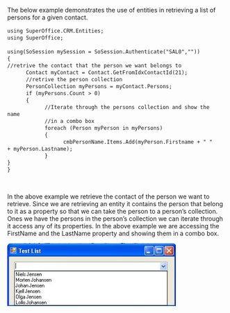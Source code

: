 <properties date="2016-05-11"
SortOrder="7"
/>

The below example demonstrates the use of entities in retrieving a list of persons for a given contact.

```
using SuperOffice.CRM.Entities;
using SuperOffice;
 
using(SoSession mySession = SoSession.Authenticate("SAL0",""))
{
//retrive the contact that the person we want belongs to
      Contact myContact = Contact.GetFromIdxContactId(21);
      //retrive the person collection
      PersonCollection myPersons = myContact.Persons;
      if (myPersons.Count > 0)
      {
            //Iterate through the persons collection and show the
name
            //in a combo box
            foreach (Person myPerson in myPersons)
            {
                  cmbPersonName.Items.Add(myPerson.Firstname + " "
+ myPerson.Lastname);   
            }
}
}

 
```

In the above example we retrieve the contact of the person we want to retrieve. Since we are retrieving an entity it contains the person that belong to it as a property so that we can take the person to a person’s collection. Ones we have the persons in the person’s collection we can iterate through it access any of its properties. In the above example we are accessing the FirstName and the LastName property and showing them in a combo box. 

 <img src="../Get%20a%20list%20of%20people%20for%20a%20given%20contact_files/image001.jpg" width="388" height="145" /> 

